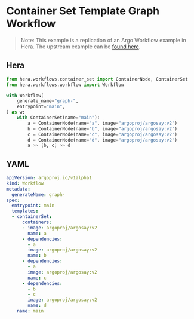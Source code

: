 # Container Set Template  Graph Workflow

> Note: This example is a replication of an Argo Workflow example in Hera. The upstream example can be [found here](https://github.com/argoproj/argo-workflows/blob/master/examples/container-set-template/graph-workflow.yaml).



## Hera

```python
from hera.workflows.container_set import ContainerNode, ContainerSet
from hera.workflows.workflow import Workflow

with Workflow(
    generate_name="graph-",
    entrypoint="main",
) as w:
    with ContainerSet(name="main"):
        a = ContainerNode(name="a", image="argoproj/argosay:v2")
        b = ContainerNode(name="b", image="argoproj/argosay:v2")
        c = ContainerNode(name="c", image="argoproj/argosay:v2")
        d = ContainerNode(name="d", image="argoproj/argosay:v2")
        a >> [b, c] >> d
```

## YAML

```yaml
apiVersion: argoproj.io/v1alpha1
kind: Workflow
metadata:
  generateName: graph-
spec:
  entrypoint: main
  templates:
  - containerSet:
      containers:
      - image: argoproj/argosay:v2
        name: a
      - dependencies:
        - a
        image: argoproj/argosay:v2
        name: b
      - dependencies:
        - a
        image: argoproj/argosay:v2
        name: c
      - dependencies:
        - b
        - c
        image: argoproj/argosay:v2
        name: d
    name: main
```
